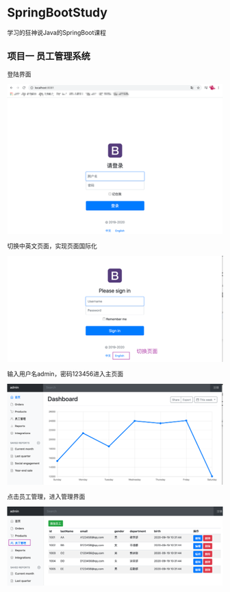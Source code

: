 # SpringBootStudy

学习的狂神说Java的SpringBoot课程

## 项目一 员工管理系统

登陆界面

![image-20200919103224954](https://raw.githubusercontent.com/oldwang77/cloudimg/master/data/20200919103226.png)

切换中英文页面，实现页面国际化

![image-20200919103314206](https://raw.githubusercontent.com/oldwang77/cloudimg/master/data/20200919103315.png)

输入用户名admin，密码123456进入主页面

![image-20200919103403371](https://raw.githubusercontent.com/oldwang77/cloudimg/master/data/20200919103405.png)

点击员工管理，进入管理界面

![image-20200919103435957](https://raw.githubusercontent.com/oldwang77/cloudimg/master/data/20200919103436.png)

